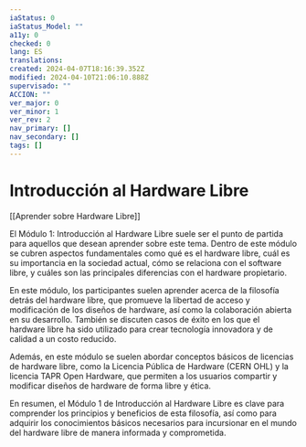 ```yaml
---
iaStatus: 0
iaStatus_Model: ""
a11y: 0
checked: 0
lang: ES
translations: 
created: 2024-04-07T18:16:39.352Z
modified: 2024-04-10T21:06:10.888Z
supervisado: ""
ACCION: ""
ver_major: 0
ver_minor: 1
ver_rev: 2
nav_primary: []
nav_secondary: []
tags: []
---
```

# Introducción al Hardware Libre

[[Aprender sobre Hardware Libre]]

El Módulo 1: Introducción al Hardware Libre suele ser el punto de partida para aquellos que desean aprender sobre este tema. Dentro de este módulo se cubren aspectos fundamentales como qué es el hardware libre, cuál es su importancia en la sociedad actual, cómo se relaciona con el software libre, y cuáles son las principales diferencias con el hardware propietario.

En este módulo, los participantes suelen aprender acerca de la filosofía detrás del hardware libre, que promueve la libertad de acceso y modificación de los diseños de hardware, así como la colaboración abierta en su desarrollo. También se discuten casos de éxito en los que el hardware libre ha sido utilizado para crear tecnología innovadora y de calidad a un costo reducido.

Además, en este módulo se suelen abordar conceptos básicos de licencias de hardware libre, como la Licencia Pública de Hardware (CERN OHL) y la licencia TAPR Open Hardware, que permiten a los usuarios compartir y modificar diseños de hardware de forma libre y ética.

En resumen, el Módulo 1 de Introducción al Hardware Libre es clave para comprender los principios y beneficios de esta filosofía, así como para adquirir los conocimientos básicos necesarios para incursionar en el mundo del hardware libre de manera informada y comprometida.
